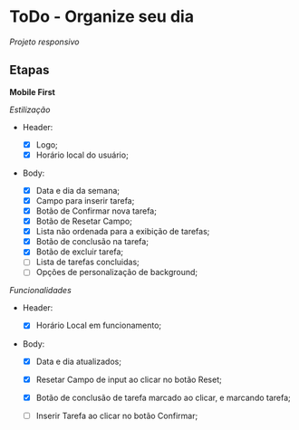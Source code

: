 # ToDo - Organize seu dia

*Projeto responsivo*

## Etapas

**Mobile First**

*Estilização*

  - Header:

    - [x] Logo;
    - [x] Horário local do usuário;

  - Body:
     - [x] Data e dia da semana;
     - [x] Campo para inserir tarefa;
     - [x] Botão de Confirmar nova tarefa;
     - [x] Botão de Resetar Campo;
     - [x] Lista não ordenada para a exibição de tarefas;
     - [x] Botão de conclusão na tarefa;
     - [x] Botão de excluir tarefa;
     - [ ] Lista de tarefas concluidas;
     - [ ] Opções de personalização de background;

*Funcionalidades*

  - Header:
    
    - [x] Horário Local em funcionamento;
    
  - Body: 
  
    - [x] Data e dia atualizados;
    - [x] Resetar Campo de input ao clicar no botão Reset;
    - [x] Botão de conclusão de tarefa marcado ao clicar, e marcando tarefa;
    - [ ] Inserir Tarefa ao clicar no botão Confirmar;
    

